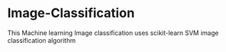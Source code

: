 # Image-Classification
This Machine learning Image classification uses scikit-learn SVM image classification algorithm
